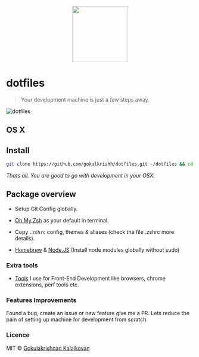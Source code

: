 
<p align="center"><img src="https://raw.githubusercontent.com/gokulkrishh/dotfiles/master/logo.png" width="150" height="150"/></p>

# dotfiles

> Your development machine is just a few steps away.

![dotfiles](https://raw.githubusercontent.com/gokulkrishh/dotfiles/master/screenshot.png "screenshot")


## OS X

## Install

```sh
git clone https://github.com/gokulkrishh/dotfiles.git ~/dotfiles && cd ~/dotfiles && bash install.sh
```

*Thats all. You are good to go with development in your OSX.*

## Package overview

  - Setup Git Config globally.

  - [Oh My Zsh](https://github.com/robbyrussell/oh-my-zsh) as your default in terminal.

  - Copy `.zshrc` config, themes & aliases (check the file .zshrc more details).

  - [Homebrew](http://brew.sh/) & [Node.JS](https://nodejs.org/en/) (Install node modules globally without sudo)

### Extra tools

 - [Tools](https://github.com/gokulkrishh/Tools-I-use) I use for Front-End Development like browsers, chrome extensions, perf tools etc.

### Features Improvements
Found a bug, create an issue or new feature give me a PR. Lets reduce the pain of setting up machine for development from scratch.

### Licence

MIT © [Gokulakrishnan Kalaikovan](http://github.com/gokulkrishh)   
